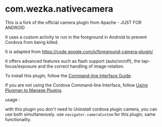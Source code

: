 com.wezka.nativecamera
==========================

This is a fork of the official camera plugin from Apache - JUST FOR ANDROID

It uses a custom activity to run in the foreground in Android to prevent Cordova from being killed.

It is adapted from https://code.google.com/p/foreground-camera-plugin/

It offers advanced features such as flash support (auto/on/off), the tap-focus/exposure and the correct handling of image rotation.


To install this plugin, follow the [Command-line Interface Guide](http://cordova.apache.org/docs/en/edge/guide_cli_index.md.html#The%20Command-line%20Interface).

If you are not using the Cordova Command-line Interface, follow [Using Plugman to Manage Plugins](http://cordova.apache.org/docs/en/edge/guide_plugin_ref_plugman.md.html).

usage :

with this plugin you don't need to Uninstall cordova plugin camera, you can use both simultaneously.
use `navigator.cameraCustom` for this plugin, same functionality.
